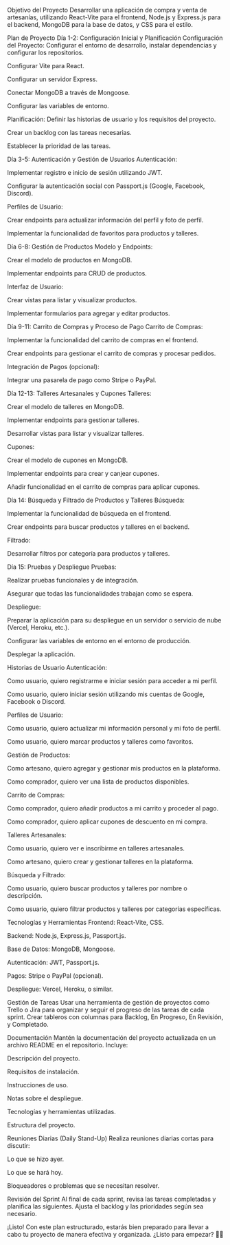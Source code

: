 Objetivo del Proyecto
Desarrollar una aplicación de compra y venta de artesanías, utilizando React-Vite para el frontend, Node.js y Express.js para el backend, MongoDB para la base de datos, y CSS para el estilo.

Plan de Proyecto
Día 1-2: Configuración Inicial y Planificación
Configuración del Proyecto: Configurar el entorno de desarrollo, instalar dependencias y configurar los repositorios.

Configurar Vite para React.

Configurar un servidor Express.

Conectar MongoDB a través de Mongoose.

Configurar las variables de entorno.

Planificación: Definir las historias de usuario y los requisitos del proyecto.

Crear un backlog con las tareas necesarias.

Establecer la prioridad de las tareas.

Día 3-5: Autenticación y Gestión de Usuarios
Autenticación:

Implementar registro e inicio de sesión utilizando JWT.

Configurar la autenticación social con Passport.js (Google, Facebook, Discord).

Perfiles de Usuario:

Crear endpoints para actualizar información del perfil y foto de perfil.

Implementar la funcionalidad de favoritos para productos y talleres.

Día 6-8: Gestión de Productos
Modelo y Endpoints:

Crear el modelo de productos en MongoDB.

Implementar endpoints para CRUD de productos.

Interfaz de Usuario:

Crear vistas para listar y visualizar productos.

Implementar formularios para agregar y editar productos.

Día 9-11: Carrito de Compras y Proceso de Pago
Carrito de Compras:

Implementar la funcionalidad del carrito de compras en el frontend.

Crear endpoints para gestionar el carrito de compras y procesar pedidos.

Integración de Pagos (opcional):

Integrar una pasarela de pago como Stripe o PayPal.

Día 12-13: Talleres Artesanales y Cupones
Talleres:

Crear el modelo de talleres en MongoDB.

Implementar endpoints para gestionar talleres.

Desarrollar vistas para listar y visualizar talleres.

Cupones:

Crear el modelo de cupones en MongoDB.

Implementar endpoints para crear y canjear cupones.

Añadir funcionalidad en el carrito de compras para aplicar cupones.

Día 14: Búsqueda y Filtrado de Productos y Talleres
Búsqueda:

Implementar la funcionalidad de búsqueda en el frontend.

Crear endpoints para buscar productos y talleres en el backend.

Filtrado:

Desarrollar filtros por categoría para productos y talleres.

Día 15: Pruebas y Despliegue
Pruebas:

Realizar pruebas funcionales y de integración.

Asegurar que todas las funcionalidades trabajan como se espera.

Despliegue:

Preparar la aplicación para su despliegue en un servidor o servicio de nube (Vercel, Heroku, etc.).

Configurar las variables de entorno en el entorno de producción.

Desplegar la aplicación.

Historias de Usuario
Autenticación:

Como usuario, quiero registrarme e iniciar sesión para acceder a mi perfil.

Como usuario, quiero iniciar sesión utilizando mis cuentas de Google, Facebook o Discord.

Perfiles de Usuario:

Como usuario, quiero actualizar mi información personal y mi foto de perfil.

Como usuario, quiero marcar productos y talleres como favoritos.

Gestión de Productos:

Como artesano, quiero agregar y gestionar mis productos en la plataforma.

Como comprador, quiero ver una lista de productos disponibles.

Carrito de Compras:

Como comprador, quiero añadir productos a mi carrito y proceder al pago.

Como comprador, quiero aplicar cupones de descuento en mi compra.

Talleres Artesanales:

Como usuario, quiero ver e inscribirme en talleres artesanales.

Como artesano, quiero crear y gestionar talleres en la plataforma.

Búsqueda y Filtrado:

Como usuario, quiero buscar productos y talleres por nombre o descripción.

Como usuario, quiero filtrar productos y talleres por categorías específicas.

Tecnologías y Herramientas
Frontend: React-Vite, CSS.

Backend: Node.js, Express.js, Passport.js.

Base de Datos: MongoDB, Mongoose.

Autenticación: JWT, Passport.js.

Pagos: Stripe o PayPal (opcional).

Despliegue: Vercel, Heroku, o similar.

Gestión de Tareas
Usar una herramienta de gestión de proyectos como Trello o Jira para organizar y seguir el progreso de las tareas de cada sprint. Crear tableros con columnas para Backlog, En Progreso, En Revisión, y Completado.

Documentación
Mantén la documentación del proyecto actualizada en un archivo README en el repositorio. Incluye:

Descripción del proyecto.

Requisitos de instalación.

Instrucciones de uso.

Notas sobre el despliegue.

Tecnologías y herramientas utilizadas.

Estructura del proyecto.

Reuniones Diarias (Daily Stand-Up)
Realiza reuniones diarias cortas para discutir:

Lo que se hizo ayer.

Lo que se hará hoy.

Bloqueadores o problemas que se necesitan resolver.

Revisión del Sprint
Al final de cada sprint, revisa las tareas completadas y planifica las siguientes. Ajusta el backlog y las prioridades según sea necesario.

¡Listo! Con este plan estructurado, estarás bien preparado para llevar a cabo tu proyecto de manera efectiva y organizada. ¿Listo para empezar? 🚀📓